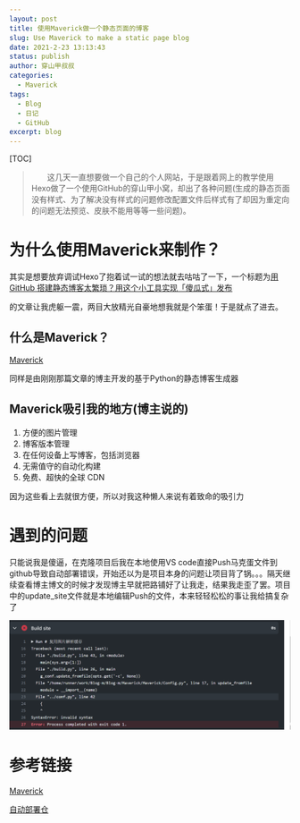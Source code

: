 ```yaml
---
layout: post
title: 使用Maverick做一个静态页面的博客
slug: Use Maverick to make a static page blog
date: 2021-2-23 13:13:43
status: publish
author: 穿山甲叔叔
categories: 
  - Maverick
tags:
  - Blog
  - 日记
  - GitHub
excerpt: blog
---
```


[TOC]



> 　　这几天一直想要做一个自己的个人网站，于是跟着网上的教学使用Hexo做了一个使用GitHub的穿山甲小窝，却出了各种问题(生成的静态页面没有样式、为了解决没有样式的问题修改配置文件后样式有了却因为重定向的问题无法预览、皮肤不能用等等一些问题)。

# 为什么使用Maverick来制作？

其实是想要放弃调试Hexo了抱着试一试的想法就去咕咕了一下，一个标题为[用 GitHub 搭建静态博客太繁琐？用这个小工具实现「傻瓜式」发布](https://sspai.com/post/58013)

的文章让我虎躯一震，两目大放精光自豪地想我就是个笨蛋！于是就点了进去。

## 什么是Maverick？

[Maverick](https://github.com/AlanDecode/Maverick)

同样是由刚刚那篇文章的博主开发的基于Python的静态博客生成器

## Maverick吸引我的地方(博主说的) 

1. 方便的图片管理
2. 博客版本管理
3. 在任何设备上写博客，包括浏览器
4. 无需值守的自动化构建
5. 免费、超快的全球 CDN

因为这些看上去就很方便，所以对我这种懒人来说有着致命的吸引力

# 遇到的问题

只能说我是傻逼，在克隆项目后我在本地使用VS code直接Push马克蛋文件到github导致自动部署错误，开始还以为是项目本身的问题让项目背了锅。。。隔天继续查看博主博文的时候才发现博主早就把路铺好了让我走，结果我走歪了罢。项目中的update_site文件就是本地编辑Push的文件，本来轻轻松松的事让我给搞复杂了

![](images\bbs1.png)

# 参考链接

[Maverick](https://github.com/AlanDecode/Maverick)

[自动部署仓](https://github.com/AlanDecode/Blog-With-GitHub-Boilerplate)